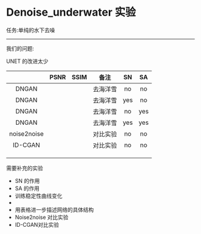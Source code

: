 # Denoise_underwater 实验

任务:单纯的水下去噪

---

我们的问题:

UNET 的改进太少

|             | PSNR | SSIM |   备注   |  SN  |  SA  |
| :---------: | :--: | :--: | :------: | :--: | :--: |
|    DNGAN    |      |      | 去海洋雪 |  no  |  no  |
|    DNGAN    |      |      | 去海洋雪 | yes  |  no  |
|    DNGAN    |      |      | 去海洋雪 |  no  | yes  |
|    DNGAN    |      |      | 去海洋雪 | yes  | yes  |
| noise2noise |      |      | 对比实验 |  no  |  no  |
|   ID-CGAN   |      |      |  对比实验  |  no  |  no |
|             |      |      |          |      |      |
|             |      |      |          |      |      |
|             |      |      |          |      |      |

需要补充的实验

- SN 的作用
- SA 的作用
- 训练稳定性曲线变化
- 
- 用表格进一步描述网络的具体结构
- Noise2noise 对比实验
- ID-CGAN对比实验

